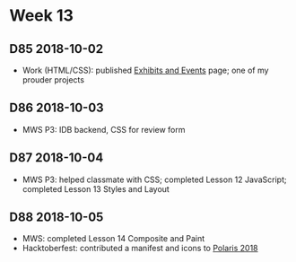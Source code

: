 # Week 13

## D85 2018-10-02

- Work (HTML/CSS): published [Exhibits and Events](https://museums.alaska.gov/asm/exhibits-events.html) page; one of my prouder projects

## D86 2018-10-03

- MWS P3: IDB backend, CSS for review form

## D87 2018-10-04

- MWS P3: helped classmate with CSS; completed Lesson 12 JavaScript; completed Lesson 13 Styles and Layout

## D88 2018-10-05

- MWS: completed Lesson 14 Composite and Paint
- Hacktoberfest: contributed a manifest and icons to [Polaris 2018](https://github.com/tanaypratap/polaris-2018)
